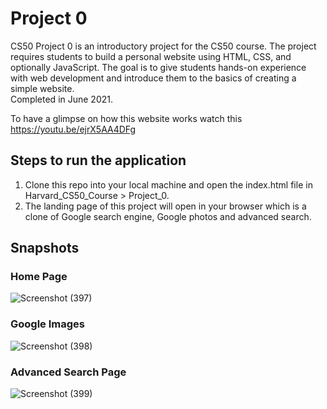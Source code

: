 # Project 0
CS50 Project 0 is an introductory project for the CS50 course. The project requires students to build a personal website using HTML, CSS, and optionally JavaScript. The goal is to give students hands-on experience with web development and introduce them to the basics of creating a simple website.  
Completed in June 2021.  

To have a glimpse on how this website works watch this https://youtu.be/ejrX5AA4DFg

## Steps to run the application
1. Clone this repo into your local machine and open the index.html file in Harvard_CS50_Course > Project_0.
2. The landing page of this project will open in your browser which is a clone of Google search engine, Google photos and advanced search.

## Snapshots
### Home Page
![Screenshot (397)](https://user-images.githubusercontent.com/65860350/231477543-c06b3506-ff02-49c5-8606-5a0e0b2402aa.png)
### Google Images
![Screenshot (398)](https://user-images.githubusercontent.com/65860350/231477595-6f488416-1db6-4fa0-b5b1-e5a97d658f7c.png)
### Advanced Search Page
![Screenshot (399)](https://user-images.githubusercontent.com/65860350/231477639-db18cfdd-c464-4c6d-b1ea-e6d72f00c396.png)
